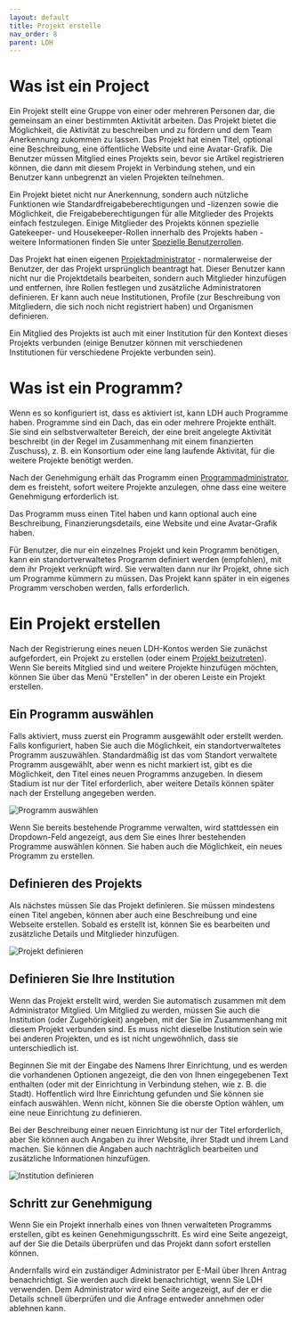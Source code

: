 ```yaml
---
layout: default
title: Projekt erstelle
nav_order: 8
parent: LDH
---
```


# Was ist ein Project

Ein Projekt stellt eine Gruppe von einer oder mehreren Personen dar, die gemeinsam an einer bestimmten Aktivität arbeiten. Das Projekt bietet die Möglichkeit, die Aktivität zu beschreiben und zu fördern und dem Team Anerkennung zukommen zu lassen. Das Projekt hat einen Titel, optional eine Beschreibung, eine öffentliche Website und eine Avatar-Grafik. Die Benutzer müssen Mitglied eines Projekts sein, bevor sie Artikel registrieren können, die dann mit diesem Projekt in Verbindung stehen, und ein Benutzer kann unbegrenzt an vielen Projekten teilnehmen.

Ein Projekt bietet nicht nur Anerkennung, sondern auch nützliche Funktionen wie Standardfreigabeberechtigungen und -lizenzen sowie die Möglichkeit, die Freigabeberechtigungen für alle Mitglieder des Projekts einfach festzulegen. Einige Mitglieder des Projekts können spezielle Gatekeeper- und Housekeeper-Rollen innerhalb des Projekts haben - weitere Informationen finden Sie unter [Spezielle Benutzerrollen](roles.md).

Das Projekt hat einen eigenen [Projektadministrator](roles.md#projektadministrator) - normalerweise der Benutzer, der das Projekt ursprünglich beantragt hat. Dieser Benutzer kann nicht nur die Projektdetails bearbeiten, sondern auch Mitglieder hinzufügen und entfernen, ihre Rollen festlegen und zusätzliche Administratoren definieren. Er kann auch neue Institutionen, Profile (zur Beschreibung von Mitgliedern, die sich noch nicht registriert haben) und Organismen definieren.

Ein Mitglied des Projekts ist auch mit einer Institution für den Kontext dieses Projekts verbunden (einige Benutzer können mit verschiedenen Institutionen für verschiedene Projekte verbunden sein).

# Was ist ein Programm?

Wenn es so konfiguriert ist, dass es aktiviert ist, kann LDH auch Programme haben. Programme sind ein Dach, das ein oder mehrere Projekte enthält. Sie sind ein selbstverwalteter Bereich, der eine breit angelegte Aktivität beschreibt (in der Regel im Zusammenhang mit einem finanzierten Zuschuss), z. B. ein Konsortium oder eine lang laufende Aktivität, für die weitere Projekte benötigt werden.

Nach der Genehmigung erhält das Programm einen [Programmadministrator](roles.md#programmadministrator), dem es freisteht, sofort weitere Projekte anzulegen, ohne dass eine weitere Genehmigung erforderlich ist.

Das Programm muss einen Titel haben und kann optional auch eine Beschreibung, Finanzierungsdetails, eine Website und eine Avatar-Grafik haben.

Für Benutzer, die nur ein einzelnes Projekt und kein Programm benötigen, kann ein standortverwaltetes Programm definiert werden (empfohlen), mit dem ihr Projekt verknüpft wird. Sie verwalten dann nur ihr Projekt, ohne sich um Programme kümmern zu müssen. Das Projekt kann später in ein eigenes Programm verschoben werden, falls erforderlich.

# Ein Projekt erstellen

Nach der Registrierung eines neuen LDH-Kontos werden Sie zunächst aufgefordert, ein Projekt zu erstellen (oder einem [Projekt beizutreten](joinProject.md)). Wenn Sie bereits Mitglied sind und weitere Projekte hinzufügen möchten, können Sie über das Menü "Erstellen" in der oberen Leiste ein Projekt erstellen.

## Ein Programm auswählen

Falls aktiviert, muss zuerst ein Programm ausgewählt oder erstellt werden. Falls konfiguriert, haben Sie auch die Möglichkeit, ein standortverwaltetes Programm auszuwählen. Standardmäßig ist das vom Standort verwaltete Programm ausgewählt, aber wenn es nicht markiert ist, gibt es die Möglichkeit, den Titel eines neuen Programms anzugeben. In diesem Stadium ist nur der Titel erforderlich, aber weitere Details können später nach der Erstellung angegeben werden.

![Programm auswählen](../images/UserGuide/)

Wenn Sie bereits bestehende Programme verwalten, wird stattdessen ein Dropdown-Feld angezeigt, aus dem Sie eines Ihrer bestehenden Programme auswählen können. Sie haben auch die Möglichkeit, ein neues Programm zu erstellen.

## Definieren des Projekts

Als nächstes müssen Sie das Projekt definieren. Sie müssen mindestens einen Titel angeben, können aber auch eine Beschreibung und eine Webseite erstellen. Sobald es erstellt ist, können Sie es bearbeiten und zusätzliche Details und Mitglieder hinzufügen.

![Projekt definieren](../images/UserGuide/)

## Definieren Sie Ihre Institution

Wenn das Projekt erstellt wird, werden Sie automatisch zusammen mit dem Administrator Mitglied. Um Mitglied zu werden, müssen Sie auch die Institution (oder Zugehörigkeit) angeben, mit der Sie im Zusammenhang mit diesem Projekt verbunden sind. Es muss nicht dieselbe Institution sein wie bei anderen Projekten, und es ist nicht ungewöhnlich, dass sie unterschiedlich ist.

Beginnen Sie mit der Eingabe des Namens Ihrer Einrichtung, und es werden die vorhandenen Optionen angezeigt, die den von Ihnen eingegebenen Text enthalten (oder mit der Einrichtung in Verbindung stehen, wie z. B. die Stadt). Hoffentlich wird Ihre Einrichtung gefunden und Sie können sie einfach auswählen. Wenn nicht, können Sie die oberste Option wählen, um eine neue Einrichtung zu definieren.

Bei der Beschreibung einer neuen Einrichtung ist nur der Titel erforderlich, aber Sie können auch Angaben zu ihrer Website, ihrer Stadt und ihrem Land machen. Sie können die Angaben auch nachträglich bearbeiten und zusätzliche Informationen hinzufügen.

![Institution definieren](../images/UserGuide/)

## Schritt zur Genehmigung

Wenn Sie ein Projekt innerhalb eines von Ihnen verwalteten Programms erstellen, gibt es keinen Genehmigungsschritt. Es wird eine Seite angezeigt, auf der Sie die Details überprüfen und das Projekt dann sofort erstellen können.

Andernfalls wird ein zuständiger Administrator per E-Mail über Ihren Antrag benachrichtigt. Sie werden auch direkt benachrichtigt, wenn Sie LDH verwenden. Dem Administrator wird eine Seite angezeigt, auf der er die Details schnell überprüfen und die Anfrage entweder annehmen oder ablehnen kann.
